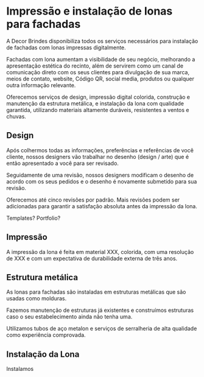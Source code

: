 # Impressão e instalação de lonas para fachadas

A Decor Brindes disponibiliza todos os serviços necessários para instalação de fachadas com lonas impressas digitalmente.

Fachadas com lona aumentam a visibilidade de seu negócio, melhorando a apresentação estética do recinto, além de servirem como um canal de comunicação direto com os seus clientes para divulgação de sua marca, meios de contato, website, Código QR, social media, produtos ou qualquer outra informação relevante.

Oferecemos serviços de design, impressão digital colorida, construção e manutenção da estrutura metálica, e instalação da lona com qualidade garantida, utilizando materiais altamente duráveis, resistentes a ventos e chuvas.

## Design

Após colhermos todas as informações, preferências e referências de você cliente, nossos designers vão trabalhar no desenho (design / arte) que é então apresentado a você para ser revisado. 

Seguidamente de uma revisão, nossos designers modificam o desenho de acordo com os seus pedidos e o desenho é novamente submetido para sua revisão. 

Oferecemos até cinco revisões por padrão. Mais revisões podem ser adicionadas para garantir a satisfação absoluta antes da impressão da lona.

Templates? Portfolio?

## Impressão

A impressão da lona é feita em material XXX, colorida, com uma resolução de XXX e com um expectativa de durabilidade externa de três anos. 

## Estrutura metálica

As lonas para fachadas são instaladas em estruturas metálicas que são usadas como molduras.

Fazemos manutenção de estruturas já existentes e construímos estruturas caso o seu estabelecimento ainda não tenha uma. 

Utilizamos tubos de aço metalon e serviços de serralheria de alta qualidade como experiência comprovada.


## Instalação da Lona

Instalamos 